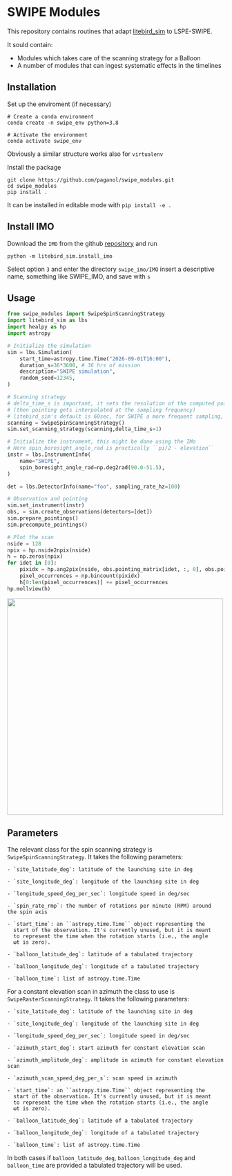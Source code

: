 # SWIPE Modules

This repository contains routines that adapt [litebird_sim](https://pypi.org/project/litebird-sim/) to LSPE-SWIPE.

It sould contain:
* Modules which takes care of the scanning strategy for a Balloon
* A number of modules that can ingest systematic effects in the timelines 


## Installation

Set up the enviroment (if necessary)
```
# Create a conda environment
conda create -n swipe_env python=3.8

# Activate the environment
conda activate swipe_env
```
Obviously a similar structure works also for ``virtualenv``


Install the package
```
git clone https://github.com/paganol/swipe_modules.git
cd swipe_modules
pip install .
```
It can be installed in editable mode with ``pip install -e .``


## Install IMO

Download the ``IMO`` from the github [repository](https://github.com/paganol/swipe_imo/) and run
```
python -m litebird_sim.install_imo
```
Select option ``3`` and enter the directory ``swipe_imo/IMO`` insert a descriptive name, something like SWIPE_IMO, and save with ``s``

## Usage

```python
from swipe_modules import SwipeSpinScanningStrategy
import litebird_sim as lbs
import healpy as hp
import astropy

# Initialize the simulation
sim = lbs.Simulation(
    start_time=astropy.time.Time("2026-09-01T16:00"),
    duration_s=36*3600, # 36 hrs of mission
    description="SWIPE simulation",
    random_seed=12345,
)

# Scanning strategy
# delta_time_s is important, it sets the resolution of the computed pointing
# (then pointing gets interpolated at the sampling frequency)
# litebird_sim's default is 60sec, for SWIPE a more frequent sampling, 1sec is reasonably good
scanning = SwipeSpinScanningStrategy()
sim.set_scanning_strategy(scanning,delta_time_s=1)

# Initialize the instrument, this might be done using the IMo
# Here spin_boresight_angle_rad is practically ``pi/2 - elevation``
instr = lbs.InstrumentInfo(
    name="SWIPE",
    spin_boresight_angle_rad=np.deg2rad(90.0-51.5),
)

det = lbs.DetectorInfo(name="foo", sampling_rate_hz=100)

# Observation and pointing
sim.set_instrument(instr)
obs, = sim.create_observations(detectors=[det])
sim.prepare_pointings()
sim.precompute_pointings()

# Plot the scan
nside = 128
npix = hp.nside2npix(nside)
h = np.zeros(npix)
for idet in [0]:
    pixidx = hp.ang2pix(nside, obs.pointing_matrix[idet, :, 0], obs.pointing_matrix[idet, :, 1])
    pixel_occurrences = np.bincount(pixidx)
    h[0:len(pixel_occurrences)] += pixel_occurrences
hp.mollview(h)
```
<img src="https://user-images.githubusercontent.com/5398538/146160724-a04d6117-e39b-4690-a247-9a7bfdeb6ba5.png" width="500">


## Parameters

The relevant class for the spin scanning strategy is ``SwipeSpinScanningStrategy``.
It takes the following parameters:

    - `site_latitude_deg`: latitude of the launching site in deg

    - `site_longitude_deg`: longitude of the launching site in deg

    - `longitude_speed_deg_per_sec`: longitude speed in deg/sec

    - `spin_rate_rmp`: the number of rotations per minute (RPM) around
    the spin axis

    - `start_time`: an ``astropy.time.Time`` object representing the
      start of the observation. It's currently unused, but it is meant
      to represent the time when the rotation starts (i.e., the angle
      ωt is zero).

    - `balloon_latitude_deg`: latitude of a tabulated trajectory

    - `balloon_longitude_deg`: longitude of a tabulated trajectory

    - `balloon_time`: list of astropy.time.Time

For a constant elevation scan in azimuth the class to use is ``SwipeRasterScanningStrategy``.
It takes the following parameters:

    - `site_latitude_deg`: latitude of the launching site in deg

    - `site_longitude_deg`: longitude of the launching site in deg

    - `longitude_speed_deg_per_sec`: longitude speed in deg/sec

    - `azimuth_start_deg`: start azimuth for constant elevation scan  

    - `azimuth_amplitude_deg`: amplitude in azimuth for constant elevation scan

    - `azimuth_scan_speed_deg_per_s`: scan speed in azimuth

    - `start_time`: an ``astropy.time.Time`` object representing the
      start of the observation. It's currently unused, but it is meant
      to represent the time when the rotation starts (i.e., the angle
      ωt is zero).

    - `balloon_latitude_deg`: latitude of a tabulated trajectory

    - `balloon_longitude_deg`: longitude of a tabulated trajectory

    - `balloon_time`: list of astropy.time.Time

In both cases if ``balloon_latitude_deg``, ``balloon_longitude_deg`` and ``balloon_time``
are provided a tabulated trajectory will be used.
